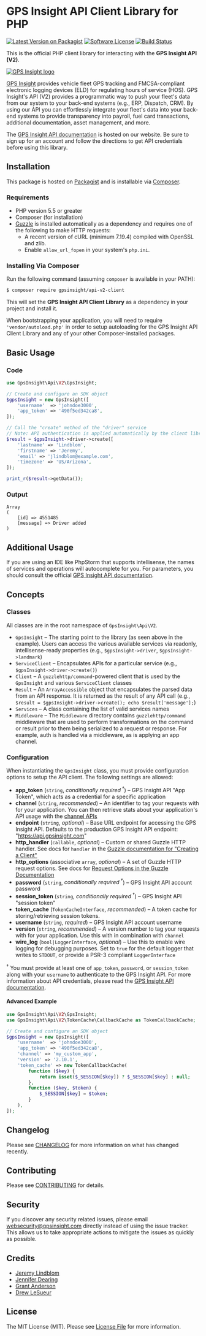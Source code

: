 # GPS Insight API Client Library for PHP

[![Latest Version on Packagist][ico-version]][link-packagist]
[![Software License][ico-license]](LICENSE.md)
[![Build Status][ico-travis]][link-travis]

This is the official PHP client library for interacting with the **GPS Insight API (V2)**.

[![GPS Insight logo](http://www.gpsinsight.com/apidocs/images/gpsi_logo_flat.png)][gps-insight]

[GPS Insight][gps-insight] provides vehicle fleet GPS tracking and FMCSA-compliant electronic logging devices (ELD)
for regulating hours of service (HOS). GPS Insight's API (V2) provides a programmatic way to push your fleet's data
from our system to your back-end systems (e.g., ERP, Dispatch, CRM). By using our API you can effortlessly integrate
your fleet's data into your back-end systems to provide transparency into payroll, fuel card transactions, additional
documentation, asset management, and more.

The [GPS Insight API documentation][gps-apidocs] is hosted on our website. Be sure to sign up
for an account and follow the directions to get API credentials before using this library.

## Installation

This package is hosted on [Packagist][link-packagist] and is installable via [Composer][link-composer].

### Requirements

- PHP version 5.5 or greater
- Composer (for installation)
- [Guzzle][guzzle-docs] is installed automatically as a dependency and requires one of the following to
  make HTTP requests:
    - A recent version of cURL (minimum 7.19.4) compiled with OpenSSL and zlib.
    - Enable `allow_url_fopen` in your system's `php.ini`.

### Installing Via Composer

Run the following command (assuming `composer` is available in your PATH):

```bash
$ composer require gpsinsight/api-v2-client
```

This will set the **GPS Insight API Client Library** as a dependency in your project and install it.

When bootstrapping your application, you will need to require `'vendor/autoload.php'` in order to setup autoloading
for the GPS Insight API Client Library and any of your other Composer-installed packages.

## Basic Usage

### Code

```php
use GpsInsight\Api\V2\GpsInsight;

// Create and configure an SDK object
$gpsInsight = new GpsInsight([
    'username'  => 'johndoe3000',
    'app_token' => '490f5ed342ca8',
]);

// Call the "create" method of the "driver" service
// Note: API authentication is applied automatically by the client library
$result = $gpsInsight->driver->create([
    'lastname' => 'Lindblom',
    'firstname' => 'Jeremy',
    'email' => 'jlindblom@example.com',
    'timezone' => 'US/Arizona',
]);

print_r($result->getData());
```

### Output
    
```
Array
(
    [id] => 4551485
    [message] => Driver added
)
```

## Additional Usage

If you are using an IDE like PhpStorm that supports intellisense, the names of services and operations will
autocomplete for you. For parameters, you should consult the official [GPS Insight API documentation][gps-apidocs].

## Concepts

### Classes

All classes are in the root namespace of `GpsInsight\Api\V2`.

- `GpsInsight` – The starting point to the library (as seen above in the example). Users can access the various
  available services via readonly, intellisense-ready properties (e.g., `$gpsInsight->driver`, `$gpsInsight->landmark`)
- `ServiceClient` – Encapsulates APIs for a particular service (e.g., `$gpsInsight->driver->create()`)
- `Client` – A `guzzlehttp/command`-powered client that is used by the `GpsInsight` and various `ServiceClient`
  classes
- `Result` – An `ArrayAccessible` object that encapsulates the parsed data from an API response. It is returned as the
  result of any API call (e.g., `$result = $gpsInsight->driver->create(); echo $result['message'];`)
- `Services` – A class containing the list of valid services names
- `Middleware` – The `Middleware` directory contains `guzzlehttp/command` middleware that are used to perform
  transformations on the command or result prior to them being serialized to a request or response. For example, auth
  is handled via a middleware, as is applying an app channel.
  
### Configuration

When instantiating the `GpsInsight` class, you must provide configuration options to setup the API client. The
following settings are allowed:

- **app_token** (`string`, _conditionally required<sup> †</sup>_) – GPS Insight API "App Token", which acts as a credential for
  a specific application
- **channel** (`string`, _recommended_) – An identifier to tag your requests with for your application. You can then
  retrieve stats about your application's API usage with the [channel APIs][gps-apidocs-channel]
- **endpoint** (`string`, _optional_) – Base URL endpoint for accessing the GPS Insight API. Defaults to the
  production GPS Insight API endpoint: "https://api.gpsinsight.com"
- **http_handler** (`callable`, _optional_) – Custom or shared Guzzle HTTP handler. See docs for `handler` in the
  [Guzzle documentation for "Creating a Client"][guzzle-docs-handler]
- **http_options** (associative `array`, _optional_) – A set of Guzzle HTTP request options. See docs for
  [Request Options in the Guzzle Documentation][guzzle-docs-requestopts]
- **password** (`string`, _conditionally required<sup> †</sup>_) – GPS Insight API account password
- **session_token** (`string`, _conditionally required<sup> †</sup>_) – GPS Insight API "session token"
- **token_cache** (`TokenCacheInterface`, _recommended_) – A token cache for storing/retrieving session tokens.
- **username** (`string`, _required_) – GPS Insight API account username
- **version** (`string`, _recommended_) – A version number to tag your requests with for your application. Use
  this with in combination with `channel`
- **wire_log** (`bool|LoggerInterface`, _optional_) – Use this to enable wire logging for debugging purposes. Set to
  `true` for the default logger that writes to `STDOUT`, or provide a PSR-3 compliant `LoggerInterface`
  
<sup>†</sup> You must provide at least one of `app_token`, `password`, or `session_token` along with your `username`
to authenticate to the GPS Insight API. For more information about API credentials, please read the
[GPS Insight API documentation][gps-apidocs].

#### Advanced Example

```php
use GpsInsight\Api\V2\GpsInsight;
use GpsInsight\Api\V2\TokenCache\CallbackCache as TokenCallbackCache;

// Create and configure an SDK object
$gpsInsight = new GpsInsight([
    'username'  => 'johndoe3000',
    'app_token' => '490f5ed342ca8',
    'channel' => 'my_custom_app',
    'version' => '2.10.1',
    'token_cache' => new TokenCallbackCache(
        function ($key) {
            return isset($_SESSION[$key]) ? $_SESSION[$key] : null;
        },
        function ($key, $token) {
            $_SESSION[$key] = $token;
        }
    ),
]);
```
  
## Changelog

Please see [CHANGELOG](CHANGELOG.md) for more information on what has changed recently.

## Contributing

Please see [CONTRIBUTING](CONTRIBUTING.md) for details.

## Security

If you discover any security related issues, please email websecurity@gpsinsight.com directly instead of using the
issue tracker. This allows us to take appropriate actions to mitigate the issues as quickly as possible.

## Credits

- [Jeremy Lindblom](https://github.com/jeremeamia)
- [Jennifer Dearing](https://github.com/jdearing11)
- [Grant Anderson](https://github.com/pendenga)
- [Drew LeSueur](https://github.com/drewlesueur)

## License

The MIT License (MIT). Please see [License File](LICENSE.md) for more information.

[ico-version]: https://img.shields.io/packagist/v/gpsinsight/api-client.svg?style=flat-square
[ico-license]: https://img.shields.io/badge/license-MIT-brightgreen.svg?style=flat-square
[ico-travis]: https://img.shields.io/travis/gpsinsight/gpsinsight-api-v2-php-client/master.svg?style=flat-square

[link-packagist]: https://packagist.org/packages/gpsinsight/api-client
[link-travis]: https://travis-ci.org/gpsinsight/gpsinsight-api-v2-php-client
[link-composer]: https://getcomposer.org/

[gps-insight]: http://www.gpsinsight.com/
[gps-apidocs]: http://www.gpsinsight.com/apidocs/
[gps-apidocs-channel]: http://www.gpsinsight.com/apidocs/#/service/channel

[guzzle-docs]: http://docs.guzzlephp.org/
[guzzle-docs-handler]: http://docs.guzzlephp.org/en/latest/quickstart.html#creating-a-client
[guzzle-docs-requestopts]: http://docs.guzzlephp.org/en/latest/request-options.html

